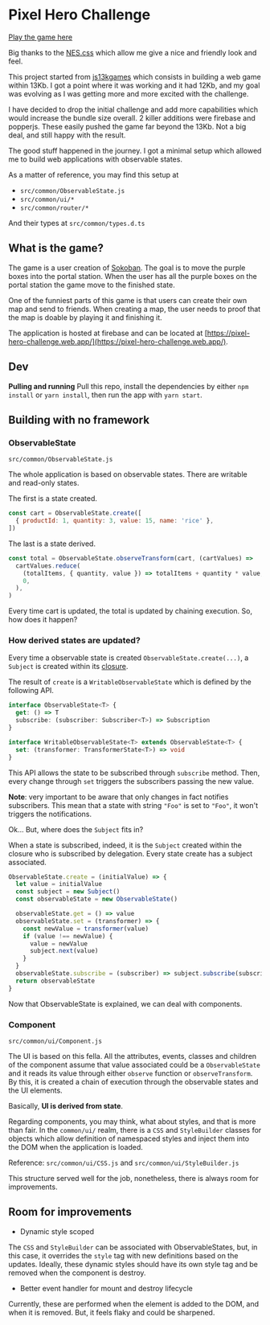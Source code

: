 # Pixel Hero Challenge

[Play the game here](https://pixel-hero-challenge.web.app/)

Big thanks to the [NES.css](https://nostalgic-css.github.io/NES.css) which allow me give a nice and friendly look and feel.

This project started from [js13kgames](https://js13kgames.com/) which consists in building a web game within 13Kb. I got a point where it was working and it had 12Kb, and my goal was evolving as I was getting more and more excited with the challenge.

I have decided to drop the initial challenge and add more capabilities which would increase the bundle size overall. 2 killer additions were firebase and popperjs. These easily pushed the game far beyond the 13Kb. Not a big deal, and still happy with the result.

The good stuff happened in the journey. I got a minimal setup which allowed me to build web applications with observable states.

As a matter of reference, you may find this setup at

- `src/common/ObservableState.js`
- `src/common/ui/*`
- `src/common/router/*`

And their types at `src/common/types.d.ts`

## What is the game?

The game is a user creation of [Sokoban](https://en.wikipedia.org/wiki/Sokoban). The goal is to move the purple boxes into the portal station. When the user has all the purple boxes on the portal station the game move to the finished state.

One of the funniest parts of this game is that users can create their own map and send to friends. When creating a map, the user needs to proof
that the map is doable by playing it and finishing it.

The application is hosted at firebase and can be located at [https://pixel-hero-challenge.web.app/](https://pixel-hero-challenge.web.app/).

## Dev

**Pulling and running**
Pull this repo, install the dependencies by either `npm install` or `yarn install`, then run the app with `yarn start`.

## Building with no framework

### ObservableState

`src/common/ObservableState.js`

The whole application is based on observable states. There are writable and read-only states.

The first is a state created.

```js
const cart = ObservableState.create([
  { productId: 1, quantity: 3, value: 15, name: 'rice' },
])
```

The last is a state derived.

```js
const total = ObservableState.observeTransform(cart, (cartValues) =>
  cartValues.reduce(
    (totalItems, { quantity, value }) => totalItems + quantity * value,
    0,
  ),
)
```

Every time cart is updated, the total is updated by chaining execution. So, how does it happen?

### How derived states are updated?

Every time a observable state is created `ObservableState.create(...)`, a `Subject` is created within its [closure](http://codeinbox.me/posts/what-is-a-closure).

The result of `create` is a `WritableObservableState` which is defined by the following API.

```ts
interface ObservableState<T> {
  get: () => T
  subscribe: (subscriber: Subscriber<T>) => Subscription
}

interface WritableObservableState<T> extends ObservableState<T> {
  set: (transformer: TransformerState<T>) => void
}
```

This API allows the state to be subscribed through `subscribe` method. Then, every change through `set` triggers the subscribers passing the new value.

**Note**: very important to be aware that only changes in fact notifies subscribers. This mean that a state with string `"Foo"` is set to `"Foo"`, it won't triggers the notifications.

Ok... But, where does the `Subject` fits in?

When a state is subscribed, indeed, it is the `Subject` created within the closure who is subscribed by delegation. Every state create has a subject associated.

```js
ObservableState.create = (initialValue) => {
  let value = initialValue
  const subject = new Subject()
  const observableState = new ObservableState()

  observableState.get = () => value
  observableState.set = (transformer) => {
    const newValue = transformer(value)
    if (value !== newValue) {
      value = newValue
      subject.next(value)
    }
  }
  observableState.subscribe = (subscriber) => subject.subscribe(subscriber)
  return observableState
}
```

Now that ObservableState is explained, we can deal with components.

### Component

`src/common/ui/Component.js`

The UI is based on this fella. All the attributes, events, classes and children of the component assume that value associated could be a `ObservableState` and it reads its value through either `observe` function or `observeTransform`. By this, it is created a chain of execution through the observable states and the UI elements.

Basically, **UI is derived from state**.

Regarding components, you may think, what about styles, and that is more than fair. In the `common/ui/` realm, there is a `CSS` and `StyleBuilder` classes for objects which allow definition of namespaced styles and inject them into the DOM when the application is loaded.

Reference: `src/common/ui/CSS.js` and `src/common/ui/StyleBuilder.js`

This structure served well for the job, nonetheless, there is always room for improvements.

## Room for improvements

- Dynamic style scoped

The `CSS` and `StyleBuilder` can be associated with ObservableStates, but, in this case, it overrides the `style` tag with new definitions based on the updates. Ideally, these dynamic styles should have its own style tag and be removed when the component is destroy.

- Better event handler for mount and destroy lifecycle

Currently, these are performed when the element is added to the DOM, and when it is removed. But, it feels flaky and could be sharpened.

